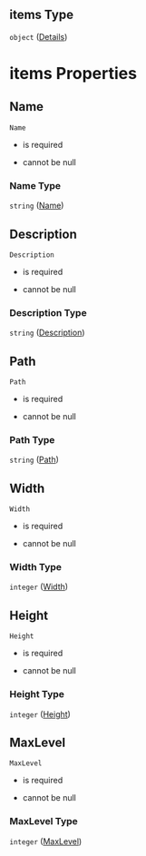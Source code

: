 ## items Type

`object` ([Details](index-properties-images-items.md))

# items Properties



## Name



`Name`

*   is required

*   cannot be null



### Name Type

`string` ([Name](index-properties-images-items-properties-name.md))

## Description



`Description`

*   is required

*   cannot be null



### Description Type

`string` ([Description](index-properties-images-items-properties-description.md))

## Path



`Path`

*   is required

*   cannot be null



### Path Type

`string` ([Path](index-properties-images-items-properties-path.md))

## Width



`Width`

*   is required

*   cannot be null



### Width Type

`integer` ([Width](index-properties-images-items-properties-width.md))

## Height



`Height`

*   is required

*   cannot be null



### Height Type

`integer` ([Height](index-properties-images-items-properties-height.md))

## MaxLevel



`MaxLevel`

*   is required

*   cannot be null



### MaxLevel Type

`integer` ([MaxLevel](index-properties-images-items-properties-maxlevel.md))
